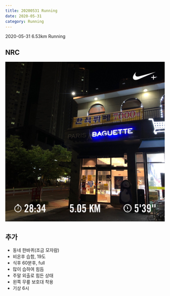 ```yaml
---
title: 20200531 Running 
date: 2020-05-31
category: Running
---
```


2020-05-31  6.53km Running

## NRC

![20200531](/img/20200531.jpg)

## 추가

*   동네 한바퀴(조금 모자람)
*   비온후 습함, 19도
*   식후 60분후, full
*   많이 습하여 힘듬
*   주말 외출로 힘든 상태
*   왼쪽 무릎 보호대 착용
*   기상 6시
